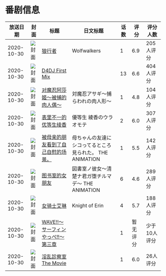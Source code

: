 # 番剧信息

|放送日期|封面|标题|日文标题|话数|评分|评分人数|
|---|---|---|---|---|---|---|
|2020-10-30|![封面](https://lain.bgm.tv/pic/cover/c/56/68/211780_q5KCo.jpg)|[狼行者](https://bangumi.tv/subject/211780)|Wolfwalkers|1|6.9|205人评分|
|2020-10-30|![封面](https://lain.bgm.tv/pic/cover/c/ec/3c/299372_YwVvM.jpg)|[D4DJ First Mix](https://bangumi.tv/subject/299372)||13|6.6|404人评分|
|2020-10-30|![封面](https://bangumi.tv/img/no_icon_subject.png)|[对魔忍阿莎姬～被捕的肉人偶～](https://bangumi.tv/subject/317956)|対魔忍アサギ～捕らわれの肉人形～|1|4.8|104人评分|
|2020-10-30|![封面](https://bangumi.tv/img/no_icon_subject.png)|[表里不一的优等生绫香](https://bangumi.tv/subject/317964)|優等生 綾香のウラオモテ|2|6.0|307人评分|
|2020-10-30|![封面](https://bangumi.tv/img/no_icon_subject.png)|[被母亲的朋友看到了自己自慰的场景。](https://bangumi.tv/subject/317965)|母ちゃんの友達にシコってるところ見られた。 THE ANIMATION|1|5.5|142人评分|
|2020-10-30|![封面](https://bangumi.tv/img/no_icon_subject.png)|[图书室的女朋友](https://bangumi.tv/subject/317969)|図書室ノ彼女～清楚ナ君ガ堕チルマデ～ THE ANIMATION|6|4.6|289人评分|
|2020-10-30|![封面](https://bangumi.tv/img/no_icon_subject.png)|[女骑士艾琳](https://bangumi.tv/subject/317970)|Knight of Erin|4|5.7|188人评分|
|2020-10-30|![封面](https://lain.bgm.tv/pic/cover/c/d6/ae/320822_S7sot.jpg)|[WAVE!!～サーフィンやっぺ!!～ 第三章](https://bangumi.tv/subject/320822)||1|暂无评分|少于10人评分|
|2020-10-30|![封面](https://bangumi.tv/img/no_icon_subject.png)|[淫乱診察室 The Movie](https://bangumi.tv/subject/325881)||1|6.0|26人评分|
